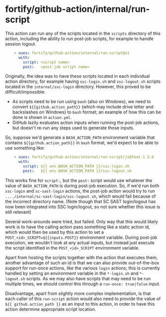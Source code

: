 # fortify/github-action/internal/run-script

This action can run any of the scripts located in the `scripts` directory of this action, including the ability to run post-job scripts, for example to handle session logout.

```yaml
    - uses: fortify/github-action/internal/run-script@v1
      with:
        script: <script name>
        post:   <post-job script name>
```

Originally, the idea was to have these scripts located in each individual action directory, for example having `ssc-login.sh` and `ssc-logout.sh` scripts located in the `internal/ssc-login` directory. However, this proved to be difficult/impossible:

- As scripts need to be run using `bash` (also on Windows), we need to convert `${{github.action_path}}` (which may include drive letter and backslashes on Windows) to `bash` format; an example of how this can be done is shown in `action.yml`.
- GitHub lazily evaluates action inputs when running the post-job actions, but doesn't re-run any steps used to generate those inputs.

So, suppose we'd generate a `BASH_ACTION_PATH` environment variable that contains `${{github.action_path}}` in `bash` format, we'd expect to be able to use something like:

```yaml
    - uses: fortify/github-action/internal/run-script/js@feat-1.3.0
      with: 
        script: ${{ env.BASH_ACTION_PATH }}/ssc-login.sh
        post:   ${{ env.BASH_ACTION_PATH }}/ssc-logout.sh
```

This works fine for `script:`, but the `post:` script would use whatever the value of `BASH_ACTION_PATH` is during post-job execution. So, if we'd run both `ssc-login` and `sc-sast-login` actions, the post-job action would try to run `..../internal/sc-sast-login/ssc-logout.sh`, which would fail because of the incorrect directory name. (Note though that SC SAST login/logout has now been integrated into SSC login/logout, so not sure whether this issue is still relevant)

Several work-arounds were tried, but failed. Only way that this would likely work is to have the calling action pass something like a static action id, which would then be used by this action to set a `POST_<id>_SCRIPT=${{inputs.POST}}` environment variable. During post-job execution, we wouldn't look at any actual inputs, but instead just execute the script identified in the `POST_<id>_SCRIPT` environment variable.

Apart from hosting the scripts together with the action that executes them, another advantage of such an id is that we can also provide out-of-the-box support for run-once actions, like the various `login` actions; this is currently handled by setting an environment variable in the `*-login.sh` and `*-logout.sh` scripts. As we may also have scripts that may need to be run multiple times, we should control this through a `run-once: true|false` input.

Disadvantage, apart from slightly more complex implementation, is that each caller of this `run-script` action would also need to provide the value of `${{ github.action_path }}` as an input to this action, in order to have this action determine appropriate script location.


